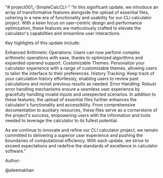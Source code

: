 "# project001_-SimpleCalcCLI-" 
"In this significant update, we introduce an array of transformative features alongside the upload of essential files, ushering in a new era of functionality and usability for our CLI calculator project. With a keen focus on user-centric design and performance optimization, these features are meticulously crafted to elevate the calculator's capabilities and streamline user interactions.

Key highlights of this update include:

Enhanced Arithmetic Operations: Users can now perform complex arithmetic operations with ease, thanks to optimized algorithms and expanded operand support.
Customizable Themes: Personalize your calculator experience with a range of customizable themes, allowing users to tailor the interface to their preferences.
History Tracking: Keep track of your calculation history effortlessly, enabling users to review past calculations and revisit previous results as needed.
Error Handling: Robust error handling mechanisms ensure a seamless user experience by gracefully handling invalid inputs and unexpected scenarios.
In addition to these features, the upload of essential files further enhances the calculator's functionality and accessibility. From comprehensive documentation to auxiliary resources, these files serve as a cornerstone of the project's success, empowering users with the information and tools needed to leverage the calculator to its fullest potential.

As we continue to innovate and refine our CLI calculator project, we remain committed to delivering a superior user experience and pushing the boundaries of computational efficiency. With each update, we strive to exceed expectations and redefine the standards of excellence in calculator software."

Author:

@aleemakhan
